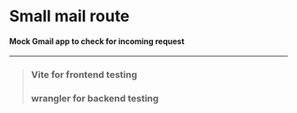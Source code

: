 # Small mail route

#### Mock Gmail app to check for incoming request

---

> ### Vite for frontend testing
>
> ### wrangler for backend testing
